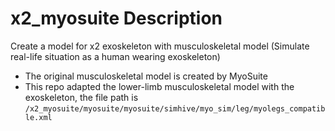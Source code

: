 # x2_myosuite Description
Create a model for x2 exoskeleton with musculoskeletal model (Simulate real-life situation as a human wearing exoskeleton)
- The original musculoskeletal model is created by MyoSuite 
- This repo adapted the lower-limb musculoskeletal model with the exoskeleton, the file path is 
```/x2_myosuite/myosuite/myosuite/simhive/myo_sim/leg/myolegs_compatible.xml```

